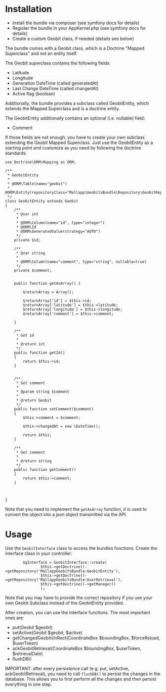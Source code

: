 # Installation

- Install the bundle via composer (see symfony docs for details)
- Register the bundle in your AppKernel.php (see symfony docs for details)
- Create a custom Geobit class, if needed (details see below)

The bundle comes with a Geobit class, which is a Doctrine "Mapped Superclass" and not an entity itself.

The Geobit superclass contains the following fields:
- Latitude
- Longitude
- Generation DateTime (called generatedAt)
- Last Change DateTime (called changedAt)
- Active flag (boolean)

Additionally, the bundle provides a subclass called GeobitEntity, which extends the Mapped Superclass and is a doctrine entity.

The GeobitEntity additionally contains an optional (i.e. nullable) field:
- Comment

If those fields are not enough, you have to create your own subclass extending the Geobit Mapped Superclass. Just use the GeobitEntity as a starting point and customize as you need by following the doctrine standards:

```
use Doctrine\ORM\Mapping as ORM;

/**
 * GeobitEntity
 *
 * @ORM\Table(name="geobit")
 * @ORM\Entity(repositoryClass="Mallapp\GeobitsBundle\Repository\GeobitRepository")
 */
class GeobitEntity extends Geobit
{
    /**
     * @var int
     *
     * @ORM\Column(name="id", type="integer")
     * @ORM\Id
     * @ORM\GeneratedValue(strategy="AUTO")
     */
    private $id;

    /**
     * @var string
     *
     * @ORM\Column(name="comment", type="string", nullable=true)
     */
    private $comment;


    public function getAsArray() {
        
        $returnArray = Array();
        
        $returnArray['id'] = $this->id;
        $returnArray['latitude'] = $this->latitude;
        $returnArray['longitude'] = $this->longitude;
        $returnArray['comment'] = $this->comment;

    }

    /**
     * Get id
     *
     * @return int
     */
    public function getId()
    {
        return $this->id;
    }
    
    
    /**
     * Set comment
     *
     * @param string $comment
     *
     * @return Geobit
     */
    public function setComment($comment)
    {
        $this->comment = $comment;
        
        $this->changedAt = new \DateTime();

        return $this;
    }

    /**
     * Get comment
     *
     * @return string
     */
    public function getComment()
    {
        return $this->comment;
    }


    
}
```

Note that you need to implement the `getAsArray` function, it is used to convert the object into a json object transmitted via the API.

# Usage

Use the `GeobitInterface` class to access the bundles functions. Create the interface class in your controller:

```
        $gInterface = GeobitInterface::create(
                $this->getDoctrine()->getRepository('MallappGeobitsBundle:GeobitEntity'),
                $this->getDoctrine()->getRepository('MallappGeobitsBundle:UserRetrieval'),
                $this->getDoctrine()->getManager()
                );
```

Note that you may have to provide the correct repository if you use your own Geobit Subclass instead of the GeobitEntity provided.

After creation, you can use the interface functions. The most important ones are:
- put(Geobit $geobit)
- setActive(Geobit $geobit, $active)
- getChangedGeobitsInRect(CoordinateBox $boundingBox, $forceReload, $userToken)
- ackGeobitRetrieval(CoordinateBox $boundingBox, $userToken, $retrievalDate)
- flushDB()

IMPORTANT: after every persistence call (e.g. put, setActive, ackGeobitRetrieval), you need to call `flushDB()` to persist the changes in the database. This allows you to first perform all the changes and then persist everything in one step.


